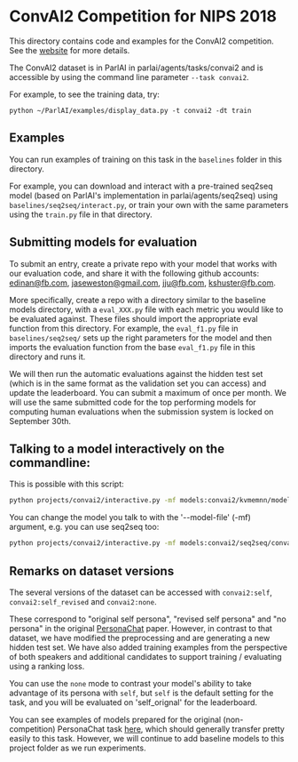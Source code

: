 # ConvAI2 Competition for NIPS 2018

This directory contains code and examples for the ConvAI2 competition.
See the [website](http://convai.io/) for more details.

The ConvAI2 dataset is in ParlAI in parlai/agents/tasks/convai2 and is accessible by using the command line parameter `--task convai2`.

For example, to see the training data, try:
```
python ~/ParlAI/examples/display_data.py -t convai2 -dt train
```


## Examples

You can run examples of training on this task in the `baselines` folder in this directory.

For example, you can download and interact with a pre-trained seq2seq model (based on ParlAI's implementation in parlai/agents/seq2seq) using `baselines/seq2seq/interact.py`, or train your own with the same parameters using the `train.py` file in that directory.


## Submitting models for evaluation

To submit an entry, create a private repo with your model that works with our evaluation code, and share it with the following github accounts: edinan@fb.com, jaseweston@gmail.com, jju@fb.com, kshuster@fb.com.

More specifically, create a repo with a directory similar to the baseline models directory, with a `eval_XXX.py` file with each metric you would like to be evaluated against. These files should import the appropriate eval function from this directory. For example, the `eval_f1.py` file in `baselines/seq2seq/` sets up the right parameters for the model and then imports the evaluation function from the base `eval_f1.py` file in this directory and runs it.

We will then run the automatic evaluations against the hidden test set (which is in the same format as the validation set you can access) and update the leaderboard.
You can submit a maximum of once per month.
We will use the same submitted code for the top performing models for computing human evaluations when the submission system is locked on September 30th.

## Talking to a model interactively on the commandline:

This is possible with this script:

```bash
python projects/convai2/interactive.py -mf models:convai2/kvmemnn/model
```

You can change the model you talk to with the '--model-file' (-mf) argument, e.g. you can use seq2seq too:

```bash
python projects/convai2/interactive.py -mf models:convai2/seq2seq/convai2_self_seq2seq_model -m legacy:seq2seq:0
```

## Remarks on dataset versions

The several versions of the dataset can be accessed with `convai2:self`, `convai2:self_revised` and `convai2:none`.

These correspond to "original self persona", "revised self persona" and "no persona" in the original [PersonaChat](https://arxiv.org/pdf/1801.07243.pdf) paper.
However, in contrast to that dataset, we have modified the preprocessing and are generating a new hidden test set. We have also added training examples from the perspective of both speakers and additional candidates to support training / evaluating using a ranking loss.

You can use the `none` mode to contrast your model's ability to take advantage of its persona with `self`, but `self` is the default setting for the task, and you will be evaluated on 'self_orignal' for the leaderboard.

You can see examples of models prepared for the original (non-competition) PersonaChat task [here](https://github.com/facebookresearch/ParlAI/tree/master/projects/personachat), which should generally transfer pretty easily to this task. However, we will continue to add baseline models to this project folder as we run experiments.

